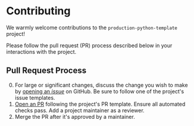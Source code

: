 # Contributing

We warmly welcome contributions to the `production-python-template` project!

Please follow the pull request (PR) process described below in your interactions with the project.

## Pull Request Process

0. For large or significant changes, discuss the change you wish to make by [opening an *issue*](https://github.com/ryancswallace/production-python-template/issues) on GitHub. Be sure to follow one of the project's issue templates.
1. [Open an PR](https://github.com/ryancswallace/production-python-template/pulls) following the project's PR template. Ensure all automated checks pass. Add a project maintainer as a reviewer.
2. Merge the PR after it's approved by a maintainer.
